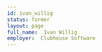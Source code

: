 ```yaml
---
id: ivan_willig
status: former
layout: page
full_name:  Ivan Willig
employer:  Clubhouse Software
---
```

